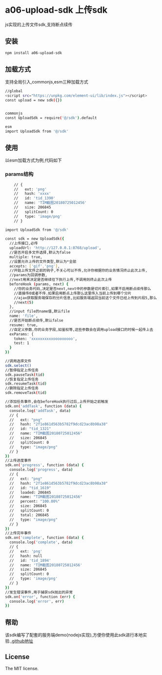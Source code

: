 <!--
 * @Description: 
 * @Author: xg-a06
 * @Date: 2019-06-03 15:00:22
 * @LastEditTime: 2019-06-03 16:27:47
 * @LastEditors: xg-a06
 -->

# a06-upload-sdk 上传sdk

js实现的上传文件sdk,支持断点续传

## 安装

```sh
npm install a06-upload-sdk
```

## 加载方式

支持全局引入,commonjs,esm三种加载方式

```sh
//global
<script src="https://unpkg.com/element-ui/lib/index.js"></script>
const upload = new sdk({})


commonjs
const UploadSdk = require('@/sdk').default

esm
import UploadSdk from '@/sdk'
```

## 使用

以esm加载方式为例,代码如下

### params结构

```sh
    // {
    //   ext: 'png'
    //   hash: 'xxxx'
    //   id: 'tid_1390'
    //   name: 'TIM截图20180725012456'
    //   size: 206845
    //   splitCount: 0
    //   type: 'image/png'
    // }
```

```sh
import UploadSdk from '@/sdk'
  
const sdk = new UploadSdk({
  //上传接口,必传
  uploadUrl: 'http://127.0.0.1:8768/upload',  
  //是否开启多文件选择,默认为false
  multiple: true,
  //设置允许上传的文件类型,默认为*全部
  accepts: ['gif','png'],
  //开始上传文件之前的钩子,不关心可以不传,允许你根据你的业务情况终止此次上传,
  //params为回调参数,
  //next用来决定是否继续往下执行上传,不调用则终止此次上传
  beforeHook (params, next) {
    //你的业务代码,决定是否next,next中的参数是切片索引,如果不启用断点续传那么
    //直接传0或者不传.如果启用断点上传那么这里传入当前上传到哪个分片
    //ajax获取服务端保存的分片信息,比如服务端返回当前这个文件已经上传到片段5,那么
    //next(5)
  },
  //input file的name值,默认file
  name: 'file',
  //是否开始断点续传,默认false
  resume: true,
  //自定义参数,你的业务字段,如鉴权等,这些参数会在调用upload接口的时候一起传上去
  exParams: {
    token: 'xxxxxxxxxxooooooooo',
    test: 1
  }
})

//调用选择文件
sdk.select()
//暂停指定上传任务
sdk.pauseTask(tid)
//恢复指定上传任务
sdk.resumeTask(tid)
//删除指定上传任务
sdk.removeTask(tid)

//添加任务事件,会在beforeHook执行过后,上传开始之前触发
sdk.on('addTask', function (data) {
  console.log('addTask', data)
  // {
  //   ext: "png"
  //   hash: "2f1e861d563b5782f9dcd23ac8b98a38"
  //   id: "tid_1321"
  //   name: "TIM截图20180725012456"
  //   size: 206845
  //   splitCount: 0
  //   type: "image/png"
  // }
})
//上传进度事件
sdk.on('progress', function (data) {
  console.log('progress', data)
  // {
  //   ext: "png"
  //   hash: "2f1e861d563b5782f9dcd23ac8b98a38"
  //   id: "tid_1619"
  //   loaded: 206845
  //   name: "TIM截图20180725012456"
  //   percent: "100.00%"
  //   size: 206845
  //   splitCount: 0
  //   total: 206845
  //   type: "image/png"
  // }
})
//上传完毕事件
sdk.on('complete', function (data) {
  console.log('complete', data)
  // {
  //   ext: 'png'
  //   hash: null
  //   id: 'tid_1894'
  //   name: 'TIM截图20180725012456'
  //   size: 206845
  //   splitCount: 0
  //   type: 'image/png'
  // }
})
//发生错误事件,用于捕获sdk抛出的异常
sdk.on('error', function (err) {
  console.log('error', err)
})

```

## 帮助

该sdk编写了配套的服务端demo(nodejs实现),方便你使用此sdk进行本地实验.,[github地址](https://github.com/xg-a06/upload_sdk_demo_server)

## License

The MIT license.
